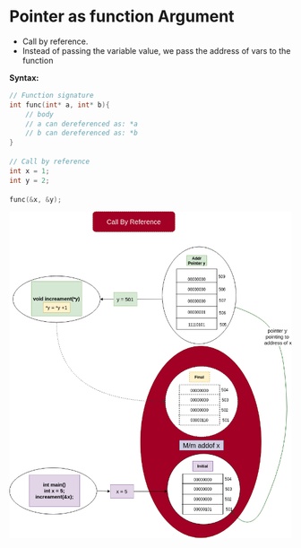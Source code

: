 # Pointer as function Argument

-   Call by reference.
-   Instead of passing the variable value, we pass the address of vars to the function

**Syntax:**

```c
// Function signature
int func(int* a, int* b){
    // body
    // a can dereferenced as: *a
    // b can dereferenced as: *b
}

// Call by reference
int x = 1;
int y = 2;

func(&x, &y);
```

![Call By Reference](../../figures/call_by_reference.png)
